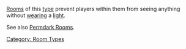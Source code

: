 [Rooms](:Category:_Rooms "wikilink") of this
[type](:Category:_Room_Types "wikilink") prevent players within them
from seeing anything without [wearing](Wear "wikilink") a
[light](:Category:_Lights "wikilink").

See also [Permdark Rooms](Permdark_Rooms "wikilink").

[Category: Room Types](Category:_Room_Types "wikilink")
